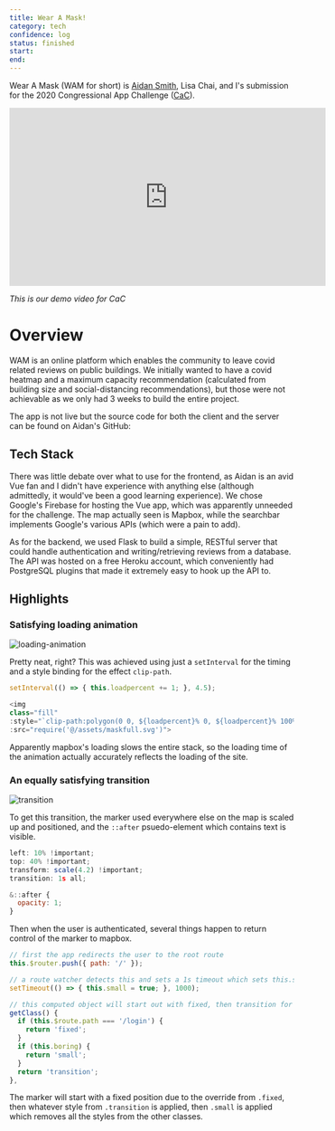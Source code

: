 ```yaml
---
title: Wear A Mask!
category: tech
confidence: log
status: finished
start:
end:
---
```


Wear A Mask (WAM for short) is [Aidan Smith](https://github.com/AidanJSmith), Lisa Chai, and I's submission for the 2020 Congressional App Challenge ([CaC](https://congressionalappchallenge.us/)).

<iframe width="560" height="315" src="https://www.youtube.com/embed/yM01CnoMRLM" frameborder="0" allow="accelerometer; autoplay; clipboard-write; encrypted-media; gyroscope; picture-in-picture" allowfullscreen></iframe>

*This is our demo video for CaC*

# Overview

WAM is an online platform which enables the community to leave covid related reviews on public buildings. We initially wanted to have a covid heatmap and a maximum capacity recommendation (calculated from building size and social-distancing recommendations), but those were not achievable as we only had 3 weeks to build the entire project.

The app is not live but the source code for both the client and the server can be found on Aidan's GitHub:

## Tech Stack

There was little debate over what to use for the frontend, as Aidan is an avid Vue fan and I didn't have experience with anything else (although admittedly, it would've been a good learning experience). We chose Google's Firebase for hosting the Vue app, which was apparently unneeded for the challenge.
The map actually seen is Mapbox, while the searchbar implements Google's various APIs (which were a pain to add).

As for the backend, we used Flask to build a simple, RESTful server that could handle authentication and writing/retrieving reviews from a database. The API was hosted on a free Heroku account, which conveniently had PostgreSQL plugins that made it extremely easy to hook up the API to.

## Highlights

### Satisfying loading animation

![loading-animation](/img/wear-a-mask-loading.gif)

Pretty neat, right? 
This was achieved using just a `setInterval` for the timing and a style binding for the effect `clip-path`. 
```js
setInterval(() => { this.loadpercent += 1; }, 4.5);

<img
class="fill"
:style="`clip-path:polygon(0 0, ${loadpercent}% 0, ${loadpercent}% 100%, 0% 100%);`"
:src="require('@/assets/maskfull.svg')">
```

Apparently mapbox's loading slows the entire stack, so the loading time of the animation actually accurately reflects the loading of the site.

### An equally satisfying transition

![transition](/img/wear-a-mask-marker.gif)

To get this transition, the marker used everywhere else on the map is scaled up and positioned, and the `::after` psuedo-element which contains text is visible.
```js
left: 10% !important;
top: 40% !important;
transform: scale(4.2) !important;
transition: 1s all;

&::after {
  opacity: 1;
}
```
Then when the user is authenticated, several things happen to return control of the marker to mapbox.
```js
// first the app redirects the user to the root route
this.$router.push({ path: '/' });

// a route watcher detects this and sets a 1s timeout which sets this.small to true
setTimeout(() => { this.small = true; }, 1000);

// this computed object will start out with fixed, then transition for 1s, then small
getClass() {
  if (this.$route.path === '/login') {
    return 'fixed';
  }
  if (this.boring) {
    return 'small';
  }
  return 'transition';
},
```
The marker will start with a fixed position due to the override from `.fixed`, then whatever style from `.transition` is applied, then `.small` is applied which removes all the styles from the other classes. 
